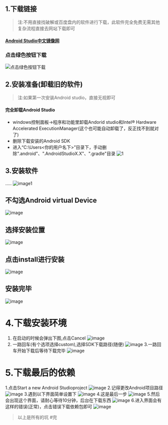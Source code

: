 ## 1.下载链接
> 注:不用直接找破解或百度盘内的软件进行下载，此软件完全免费无需其他复杂流程直接去网站下载即可

#### [Android Studio中文镜像网](http://www.android-studio.org/)
### 点击绿色按钮下载
![点击绿色按钮下载](https://images2017.cnblogs.com/blog/890216/201711/890216-20171111231536841-252934706.png)
## 2.安装准备(卸载旧的软件)
> 注:如果第一次安装Android studio，直接无视即可
#### 完全卸载Android Studio
- windows控制面板->程序和功能里卸载Andorid studio和Intel® Hardware Accelerated ExecutionManager(这个也可能自动卸载了，反正找不到就对了)
- 删除下载安装的Android SDK
- 进入“C:\Users\<你的用户名下>”目录下，手动删除".android"、".AndroidStudioX.X"、".gradle"目录
![1](https://img-blog.csdn.net/20181003045514959?watermark/2/text/aHR0cHM6Ly9ibG9nLmNzZG4ubmV0L1NhY3JlZG5lc3M=/font/5a6L5L2T/fontsize/400/fill/I0JBQkFCMA==/dissolve/70)

## 3.安装软件
.....
![image1](https://images2017.cnblogs.com/blog/890216/201711/890216-20171111231625950-2062278670.png)
## 不勾选Android virtual Device
![image](https://images2017.cnblogs.com/blog/890216/201711/890216-20171111231657903-64000800.png)
## 选择安装位置
![image](https://images2017.cnblogs.com/blog/890216/201711/890216-20171111231711919-54401756.png)
## 点击install进行安装
![image](https://images2017.cnblogs.com/blog/890216/201711/890216-20171111231759856-1267892948.png)
## 安装完毕
![image](https://images2017.cnblogs.com/blog/890216/201711/890216-20171111231820528-1221556260.png)

# 4.下载安装环境
1. 在启动的时候会弹出下图,点击Cancel
![image](https://images2017.cnblogs.com/blog/890216/201711/890216-20171111232147950-1605880221.png)
2. 一路回车(有个选项选择custom),选择SDK下载路径(随便)
![image](https://images2017.cnblogs.com/blog/890216/201711/890216-20171111232243825-458379470.png)
3.一路回车开始下载后等待下载完毕
![image](https://images2017.cnblogs.com/blog/890216/201711/890216-20171111232401872-687804195.png)

# 5.下载最后的依赖
1.点击Start a new Android Studioproject
![image](https://images2017.cnblogs.com/blog/890216/201711/890216-20171111232447575-43461062.png)
2.记得更改Android项目路径
![image](https://images2017.cnblogs.com/blog/890216/201711/890216-20171111232509653-367356961.png)
3.遇到以下界面简单设置下
![image](https://images2017.cnblogs.com/blog/890216/201711/890216-20171111232539122-1426892596.png)
4.这是最后一步
![image](https://images2017.cnblogs.com/blog/890216/201711/890216-20171111232546981-1498506635.png)
5.然后会出现这个界面，请耐心等待10分钟，后台在下载东西
![image](https://images2017.cnblogs.com/blog/890216/201711/890216-20171111232602622-2106064754.png)
6.进入界面会有这样的错误(正常)，点击错误下载依赖包即可
![image](https://images2017.cnblogs.com/blog/890216/201711/890216-20171111232713294-1387011987.png)


> 以上是所有的坑
#完
